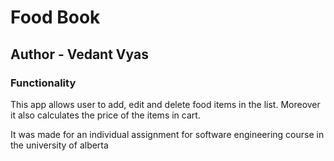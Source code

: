 # Food Book

## Author - Vedant Vyas

### Functionality

This app allows user to add, edit and delete food items in the list. Moreover it also calculates the price of the items in cart.

It was made for an individual assignment for software engineering course in the university of alberta



